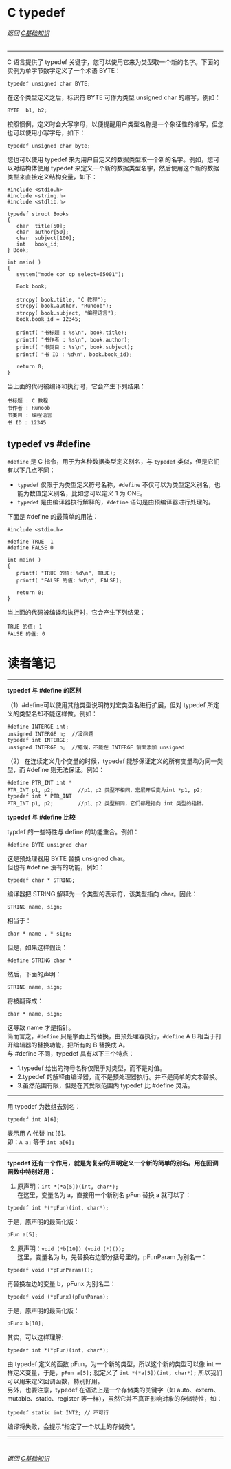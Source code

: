 # C typedef
###### 返回 [C基础知识](../C基础知识.md)
***

C 语言提供了 typedef 关键字，您可以使用它来为类型取一个新的名字。下面的实例为单字节数字定义了一个术语 BYTE：  
```
typedef unsigned char BYTE;
```
在这个类型定义之后，标识符 BYTE 可作为类型 unsigned char 的缩写，例如：
```
BYTE  b1, b2;
```
按照惯例，定义时会大写字母，以便提醒用户类型名称是一个象征性的缩写，但您也可以使用小写字母，如下：
```
typedef unsigned char byte;
```
您也可以使用 typedef 来为用户自定义的数据类型取一个新的名字。例如，您可以对结构体使用 typedef 来定义一个新的数据类型名字，然后使用这个新的数据类型来直接定义结构变量，如下：
```
#include <stdio.h>
#include <string.h>
#include <stdlib.h>

typedef struct Books
{
   char  title[50];
   char  author[50];
   char  subject[100];
   int   book_id;
} Book;

int main( )
{
   system("mode con cp select=65001");
   
   Book book;
 
   strcpy( book.title, "C 教程");
   strcpy( book.author, "Runoob"); 
   strcpy( book.subject, "编程语言");
   book.book_id = 12345;
 
   printf( "书标题 : %s\n", book.title);
   printf( "书作者 : %s\n", book.author);
   printf( "书类目 : %s\n", book.subject);
   printf( "书 ID : %d\n", book.book_id);
 
   return 0;
}
```
当上面的代码被编译和执行时，它会产生下列结果：
```
书标题 : C 教程
书作者 : Runoob
书类目 : 编程语言
书 ID : 12345
```


## typedef vs #define
`#define` 是 C 指令，用于为各种数据类型定义别名，与 `typedef` 类似，但是它们有以下几点不同：
- `typedef` 仅限于为类型定义符号名称，`#define` 不仅可以为类型定义别名，也能为数值定义别名，比如您可以定义 1 为 ONE。
- `typedef` 是由编译器执行解释的，`#define` 语句是由预编译器进行处理的。

下面是 #define 的最简单的用法：
```
#include <stdio.h>

#define TRUE  1
#define FALSE 0

int main( )
{
   printf( "TRUE 的值: %d\n", TRUE);
   printf( "FALSE 的值: %d\n", FALSE);
 
   return 0;
}
```
当上面的代码被编译和执行时，它会产生下列结果：
```
TRUE 的值: 1
FALSE 的值: 0
```




# 读者笔记
***


**typedef 与 #define 的区别**  

（1）#define可以使用其他类型说明符对宏类型名进行扩展，但对 typedef 所定义的类型名却不能这样做。例如：  
```
#define INTERGE int;
unsigned INTERGE n;  //没问题
typedef int INTERGE;
unsigned INTERGE n;  //错误，不能在 INTERGE 前面添加 unsigned
```
（2） 在连续定义几个变量的时候，typedef 能够保证定义的所有变量均为同一类型，而 #define 则无法保证。例如：
```
#define PTR_INT int *
PTR_INT p1, p2;        //p1、p2 类型不相同，宏展开后变为int *p1, p2;
typedef int * PTR_INT
PTR_INT p1, p2;        //p1、p2 类型相同，它们都是指向 int 类型的指针。
```


**typedef 与 #define 比较**  

typdef 的一些特性与 define 的功能重合。例如：
```
#define BYTE unsigned char
```
这是预处理器用 BYTE 替换 unsigned char。  
但也有 #define 没有的功能，例如：  
```
typedef char * STRING;
```
编译器把 STRING 解释为一个类型的表示符，该类型指向 char。因此：   
```
STRING name, sign;
```
相当于：
```
char * name , * sign;  
```
但是，如果这样假设：
```
#define STRING char *
```
然后，下面的声明：
```
STRING name, sign;
```
将被翻译成：
```
char * name, sign;
```
这导致 name 才是指针。  
简而言之，`#define` 只是字面上的替换，由预处理器执行，`#define` A B 相当于打开编辑器的替换功能，把所有的 B 替换成 A。  
与 #define 不同，typedef 具有以下三个特点：  
- 1.typedef 给出的符号名称仅限于对类型，而不是对值。
- 2.typedef 的解释由编译器，而不是预处理器执行。并不是简单的文本替换。
- 3.虽然范围有限，但是在其受限范围内 typedef 比 #define 灵活。


***


用 typedef 为数组去别名：
```
typedef int A[6];
```
表示用 A 代替 int [6]。  
即：`A a;` 等于 `int a[6];`


***


**typedef 还有一个作用，就是为复杂的声明定义一个新的简单的别名。用在回调函数中特别好用：**  

1. 原声明：`int *(*a[5])(int, char*);`  
在这里，变量名为 a，直接用一个新别名 pFun 替换 a 就可以了：  
```
typedef int *(*pFun)(int, char*);
```
于是，原声明的最简化版：
```
pFun a[5];
```
2. 原声明：`void (*b[10]) (void (*)());`  
这里，变量名为 b，先替换右边部分括号里的，pFunParam 为别名一：
```
typedef void (*pFunParam)();
```
再替换左边的变量 b，pFunx 为别名二：
```
typedef void (*pFunx)(pFunParam);
```
于是，原声明的最简化版：
```
pFunx b[10];
```
其实，可以这样理解:
```
typedef int *(*pFun)(int, char*); 
```
由 typedef 定义的函数 pFun，为一个新的类型，所以这个新的类型可以像 int 一样定义变量，于是，`pFun a[5];` 就定义了 `int *(*a[5])(int, char*);`
所以我们可以用来定义回调函数，特别好用。  
另外，也要注意，typedef 在语法上是一个存储类的关键字（如 auto、extern、mutable、static、register 等一样），虽然它并不真正影响对象的存储特性，如：
```
typedef static int INT2; // 不可行
```
编译将失败，会提示“指定了一个以上的存储类”。


***
#
###### 返回 [C基础知识](../C基础知识.md)